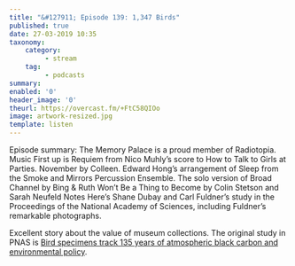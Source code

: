 ```yaml
---
title: "&#127911; Episode 139: 1,347 Birds"
published: true
date: 27-03-2019 10:35
taxonomy:
    category:
         - stream
    tag:
         - podcasts
summary:
enabled: '0'
header_image: '0'
theurl: https://overcast.fm/+FtC58QIOo
image: artwork-resized.jpg
template: listen
---
```

 
Episode summary: The Memory Palace is a proud member of Radiotopia. Music First up is Requiem from Nico Muhly’s score to How to Talk to Girls at Parties. November by Colleen. Edward Hong’s arrangement of Sleep from the Smoke and Mirrors Percussion Ensemble. The solo version of Broad Channel by Bing & Ruth Won’t Be a Thing to Become by Colin Stetson and Sarah Neufeld Notes Here’s Shane Dubay and Carl Fuldner’s study in the Proceedings of the National Academy of Sciences, including Fuldner’s remarkable photographs.

Excellent story about the value of museum collections. The original study in PNAS is [Bird specimens track 135 years of atmospheric black carbon and environmental policy](https://www.pnas.org/content/114/43/11321).
